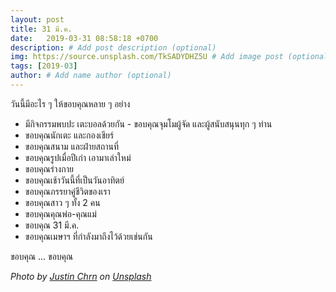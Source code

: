 ```yaml
---
layout: post
title: 31 มี.ค.
date:   2019-03-31 08:58:18 +0700
description: # Add post description (optional)
img: https://source.unsplash.com/TkSADYDHZ5U # Add image post (optional)
tags: [2019-03]
author: # Add name author (optional)
---
```

วันนี้มีอะไร ๆ ให้ขอบคุณหลาย ๆ อย่าง
- มีกิจกรรมพบปะ เตะบอลด้วยกัน - ขอบคุณจุมโมผู้จัด และผู้สนับสนุนทุก ๆ ท่าน
- ขอบคุณนักเตะ และกองเชียร์
- ขอบคุณสนาม และฝ่ายสถานที่
- ขอบคุณรูปเมื่อปีเก่า เอามาเล่าใหม่
- ขอบคุณร่างกาย
- ขอบคุณเช้าวันนี้ที่เป็นวันอาทิตย์
- ขอบคุณภรรยาคู่ชีวิตของเรา
- ขอบคุณสาว ๆ ทั้ง 2 คน
- ขอบคุณคุณพ่อ-คุณแม่
- ขอบคุณ 31 มี.ค.
- ขอบคุณเมษาฯ ที่กำลังมาถึงไว้ด้วยเช่นกัน

ขอบคุณ ... ขอบคุณ

*Photo by [Justin Chrn](https://unsplash.com/@justinchrn) on [Unsplash](https://unsplash.com)*
